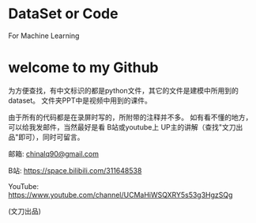 # DataSet or Code
For Machine Learning
# welcome to my Github

为方便查找，有中文标识的都是python文件，其它的文件是建模中所用到的dataset。
文件夹PPT中是视频中用到的课件。

由于所有的代码都是在录屏时写的，所附带的注释并不多。
如有看不懂的地方，可以给我发邮件，当然最好是看 B站或youtube上 UP主的讲解（查找"文刀出品"即可），同时可留言。

邮箱:    chinalq90@gmail.com

B站:     https://space.bilibili.com/311648538

YouTube: https://www.youtube.com/channel/UCMaHiWSQXRY5s53g3HgzSQg

(文刀出品)
